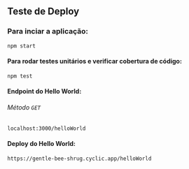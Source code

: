 ## Teste de Deploy

### Para inciar a aplicação:  
``
npm start
``

#### Para rodar testes unitários e verificar cobertura de código:  
``
npm test
``


#### Endpoint do Hello World:  
###### Método ``GET``
``
localhost:3000/helloWorld
``   

#### Deploy do Hello World:  
``
https://gentle-bee-shrug.cyclic.app/helloWorld
``   